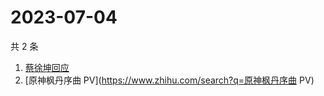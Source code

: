 # 2023-07-04

共 2 条

<!-- BEGIN ZHIHUSEARCH -->
<!-- 最后更新时间 Tue Jul 04 2023 02:11:51 GMT+0800 (China Standard Time) -->
1. [蔡徐坤回应](https://www.zhihu.com/search?q=蔡徐坤回应)
1. [原神枫丹序曲 PV](https://www.zhihu.com/search?q=原神枫丹序曲 PV)
<!-- END ZHIHUSEARCH -->
